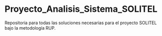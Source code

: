 # Proyecto_Analisis_Sistema_SOLITEL
Repositoria para todas las soluciones necesarias para el proyecto SOLITEL bajo la metodología RUP.
